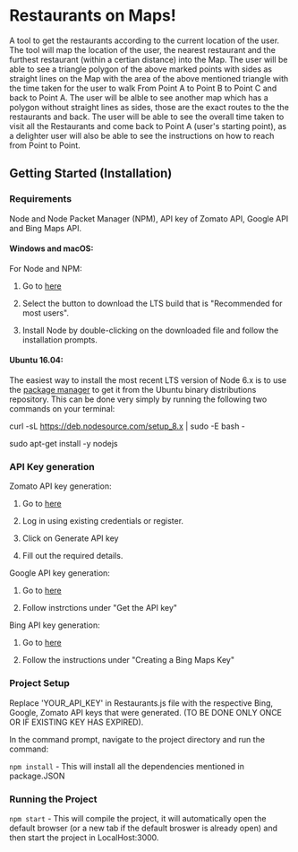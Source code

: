 # Restaurants on Maps!

A tool to get the restaurants according to the current location of the user. The tool will map the location of the user, the nearest restaurant and the furthest restaurant (within a certian distance) into the Map.
The user will be able to see a triangle polygon of the above marked points with sides as straight lines on the Map with the area of the above mentioned triangle with the time taken for the user to walk From Point A to Point B to Point C and back to Point A. 
The user will be alble to see another map which has a polygon without straight lines as sides, those are the exact routes to the the restaurants and back. The user will be able to see the overall time taken to visit all the Restaurants and come back to Point A (user's starting point), as a delighter user will also be able to see the instructions on how to reach from Point to Point. 

## Getting Started (Installation)

### Requirements 
Node and Node Packet Manager (NPM), API key of Zomato API, Google API and Bing Maps API.

#### Windows and macOS:
For Node and NPM:

1. Go to [here](https://nodejs.org/en/)

2. Select the button to download the LTS build that is "Recommended for most users".

3. Install Node by double-clicking on the downloaded file and follow the installation prompts.

#### Ubuntu 16.04:

The easiest way to install the most recent LTS version of Node 6.x is to use the [package manager](https://nodejs.org/en/download/package-manager/#debian-and-ubuntu-based-linux-distributions) to get it from the Ubuntu binary distributions repository. This can be done very simply by running the following two commands on your terminal:

curl -sL https://deb.nodesource.com/setup_8.x | sudo -E bash -

sudo apt-get install -y nodejs

### API Key generation

Zomato API key generation:
1. Go to [here](https://developers.zomato.com/api)

2. Log in using existing credentials or register.

3. Click on Generate API key

4. Fill out the required details. 

Google API key generation:
1. Go to [here](https://developers.google.com/maps/documentation/javascript/get-api-key)

2. Follow instrctions under "Get the API key"

Bing API key generation:
1. Go to [here](https://docs.microsoft.com/en-us/bingmaps/getting-started/bing-maps-dev-center-help/getting-a-bing-maps-key)

2. Follow the instructions under "Creating a Bing Maps Key"


### Project Setup

Replace 'YOUR_API_KEY' in Restaurants.js file with the respective Bing, Google, Zomato API keys that were generated. (TO BE DONE ONLY ONCE OR IF EXISTING KEY HAS EXPIRED).

In the command prompt, navigate to the project directory and run the command:

```npm install``` - This will install all the dependencies mentioned in package.JSON

### Running the Project 

```npm start``` - This will compile the project, it will automatically open the default browser (or a new tab if the default broswer is already open) and then start the project in LocalHost:3000. 
